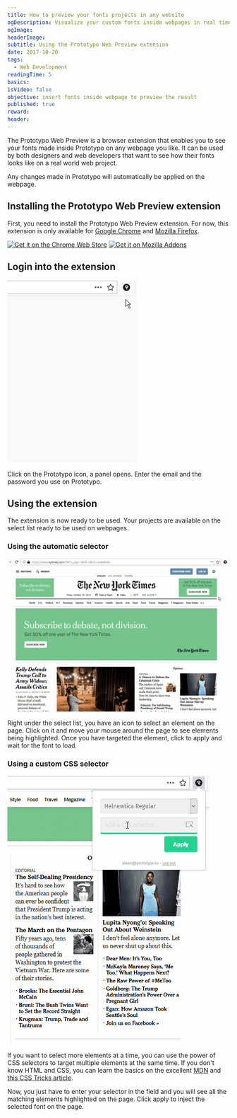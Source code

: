 ```yaml
---
title: How to preview your fonts projects in any website
ogDescription: Visualize your custom fonts inside webpages in real time using the Prototypo Web Preview browser extension.
ogImage: 
headerImage: 
subtitle: Using the Prototypo Web Preview extension
date: 2017-10-20
tags:
  - Web Development
readingTime: 5
basics:
isVideo: false
objective: insert fonts inside webpage to preview the result
published: true
reward:
header:
---
```


The Prototypo Web Preview is a browser extension that enables you to see your fonts made inside Prototypo on any webpage you like. It can be used by both designers and web developers that want to see how their fonts looks like on a real world web project.

Any changes made in Prototypo will automatically be applied on the webpage.

## Installing the Prototypo Web Preview extension

First, you need to install the Prototypo Web Preview extension. For now, this extension is only available for [Google Chrome](https://chrome.google.com/webstore/detail/prototypo-web-preview/jglgljnhjnblboeonagfmfgglfdeakkf) and [Mozilla Firefox](https://addons.mozilla.org/fr/firefox/addon/prototypo-web-preview/).

[![Get it on the Chrome Web Store](https://developer.chrome.com/webstore/images/ChromeWebStore_Badge_v2_206x58.png)](https://chrome.google.com/webstore/detail/prototypo-web-preview/jglgljnhjnblboeonagfmfgglfdeakkf)
[![Get it on Mozilla Addons](https://addons.mozilla.org/fr/firefox/addon/prototypo-web-preview/)](https://developer.chrome.com/webstore/images/ChromeWebStore_Badge_v2_206x58.png)

## Login into the extension

![Login flow animation](prototypo-web-preview-login.gif)

Click on the Prototypo icon, a panel opens. Enter the email and the password you use on Prototypo.

## Using the extension

The extension is now ready to be used. Your projects are available on the select list ready to be used on webpages.

### Using the automatic selector

![Automatic selector animation](prototypo-web-preview-automatic-selector.gif)

Right under the select list, you have an icon to select an element on the page. Click on it and move your mouse around the page to see elements being highlighted. Once you have targeted the element, click to apply and wait for the font to load.

### Using a custom CSS selector

![CSS selector animation](prototypo-web-preview-css-selector.gif)

If you want to select more elements at a time, you can use the power of CSS selectors to target multiple elements at the same time. If you don't know HTML and CSS, you can learn the basics on the excellent [MDN](https://developer.mozilla.org/en-US/docs/Learn/CSS/Introduction_to_CSS/Selectors) and [this CSS Tricks article](https://css-tricks.com/how-css-selectors-work/).

Now, you just have to enter your selector in the field and you will see all the matching elements highlighted on the page. Click apply to inject the selected font on the page.
